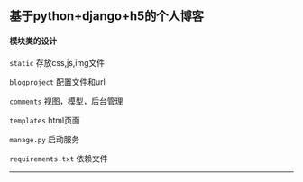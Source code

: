 基于python+django+h5的个人博客
----
#### 模块类的设计
`static` 存放css,js,img文件

`blogproject` 配置文件和url

`comments` 视图，模型，后台管理

`templates` html页面

`manage.py` 启动服务

`requirements.txt` 依赖文件

----
